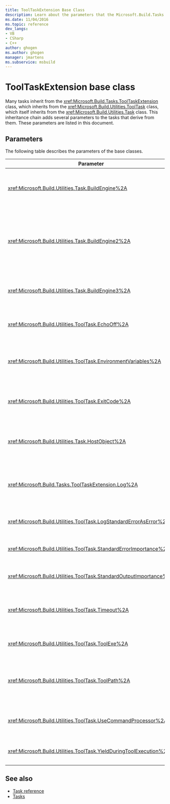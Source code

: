 ```yaml
---
title: ToolTaskExtension Base Class
description: Learn about the parameters that the Microsoft.Build.Tasks.ToolTaskExtension base class adds to the tasks that inherit from it.
ms.date: 11/04/2016
ms.topic: reference
dev_langs:
- VB
- CSharp
- C++
author: ghogen
ms.author: ghogen
manager: jmartens
ms.subservice: msbuild
---
```

# ToolTaskExtension base class

Many tasks inherit from the <xref:Microsoft.Build.Tasks.ToolTaskExtension> class, which inherits from the <xref:Microsoft.Build.Utilities.ToolTask> class, which itself inherits from the <xref:Microsoft.Build.Utilities.Task> class. This inheritance chain adds several parameters to the tasks that derive from them. These parameters are listed in this document.

## Parameters

 The following table describes the parameters of the base classes.

| Parameter | Description |
| - | - |
| <xref:Microsoft.Build.Utilities.Task.BuildEngine%2A> | Optional <xref:Microsoft.Build.Framework.IBuildEngine> parameter.<br /><br /> Specifies the build engine interface available to tasks. The build engine automatically sets this parameter to allow tasks to call back into it. |
| <xref:Microsoft.Build.Utilities.Task.BuildEngine2%2A> | Optional <xref:Microsoft.Build.Framework.IBuildEngine2> parameter.<br /><br /> Specifies the build engine interface available to tasks. The build engine automatically sets this parameter to allow tasks to call back into it.<br /><br /> This is a convenience property so that task authors inheriting from this class do not have to cast the value from `IBuildEngine` to `IBuildEngine2`. |
| <xref:Microsoft.Build.Utilities.Task.BuildEngine3%2A> | Optional <xref:Microsoft.Build.Framework.IBuildEngine3> parameter.<br /><br /> Specifies the build engine interface provided by the host. |
| <xref:Microsoft.Build.Utilities.ToolTask.EchoOff%2A> | Optional `bool` parameter.<br /><br /> When set to `true`, this task passes **/Q** to the *cmd.exe* command line such that the command line does not get copied to stdout. |
| <xref:Microsoft.Build.Utilities.ToolTask.EnvironmentVariables%2A> | Optional `String` array parameter.<br /><br /> Array of pairs of environment variables, separated by equal signs. These variables are passed to the spawned executable in addition to, or selectively overriding, the regular environment block. |
| <xref:Microsoft.Build.Utilities.ToolTask.ExitCode%2A> | Optional `Int32` output read-only parameter.<br /><br /> Specifies the exit code that is provided by the executed command. If the task logged any errors, but the process had an exit code of 0 (success), this is set to -1. |
| <xref:Microsoft.Build.Utilities.Task.HostObject%2A> | Optional <xref:Microsoft.Build.Framework.ITaskHost> parameter.<br /><br /> Specifies the host object instance (can be null). The build engine sets this property if the host IDE has associated a host object with this particular task. |
| <xref:Microsoft.Build.Tasks.ToolTaskExtension.Log%2A> | Optional <xref:Microsoft.Build.Utilities.TaskLoggingHelper> read-only parameter.<br /><br /> Gets an instance of a <xref:Microsoft.Build.Tasks.TaskLoggingHelperExtension> class that contains task logging methods. |
| <xref:Microsoft.Build.Utilities.ToolTask.LogStandardErrorAsError%2A> | Option `bool` parameter.<br /><br /> If `true`, all messages received on the standard error stream are logged as errors. |
| <xref:Microsoft.Build.Utilities.ToolTask.StandardErrorImportance%2A> | Optional `String` parameter.<br /><br /> Importance with which to log text from the standard out stream. |
| <xref:Microsoft.Build.Utilities.ToolTask.StandardOutputImportance%2A> | Optional `String` parameter.<br /><br /> Importance with which to log text from the standard out stream. |
| <xref:Microsoft.Build.Utilities.ToolTask.Timeout%2A> | Virtual optional `Int32` parameter.<br /><br /> Specifies the amount of time, in milliseconds, after which the task executable is terminated. The default value is `Int.MaxValue`, indicating that there is no time out period. Time-out is in milliseconds. |
| <xref:Microsoft.Build.Utilities.ToolTask.ToolExe%2A> | Virtual optional `string` parameter.<br /><br /> Projects may implement this to override a ToolName. Tasks may override this to preserve the ToolName. |
| <xref:Microsoft.Build.Utilities.ToolTask.ToolPath%2A> | Optional `string` parameter.<br /><br /> Specifies the location from where the task loads the underlying executable file. If this parameter is not specified, the task uses the SDK installation path that corresponds to the version of the framework that is running MSBuild. |
| <xref:Microsoft.Build.Utilities.ToolTask.UseCommandProcessor%2A> | Optional `bool` parameter.<br /><br /> When set to `true`, this task creates a batch file for the command line and executes it by using the command-processor instead of executing the command directly. |
| <xref:Microsoft.Build.Utilities.ToolTask.YieldDuringToolExecution%2A> | Optional `bool` parameter.<br /><br /> When set to `true`, this task yields the node when its task is executing. |

## See also

- [Task reference](../msbuild/msbuild-task-reference.md)
- [Tasks](../msbuild/msbuild-tasks.md)
